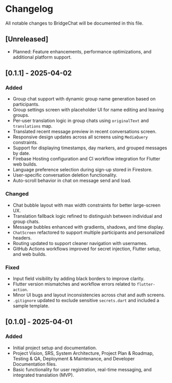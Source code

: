 # Changelog

All notable changes to BridgeChat will be documented in this file.

## [Unreleased]

- Planned: Feature enhancements, performance optimizations, and additional platform support.

## [0.1.1] - 2025-04-02

### Added

- Group chat support with dynamic group name generation based on participants.
- Group settings screen with placeholder UI for name editing and leaving groups.
- Per-user translation logic in group chats using `originalText` and `translations` map.
- Translated recent message preview in recent conversations screen.
- Responsive design updates across all screens using `MediaQuery` constraints.
- Support for displaying timestamps, day markers, and grouped messages by date.
- Firebase Hosting configuration and CI workflow integration for Flutter web builds.
- Language preference selection during sign-up stored in Firestore.
- User-specific conversation deletion functionality.
- Auto-scroll behavior in chat on message send and load.

### Changed

- Chat bubble layout with max width constraints for better large-screen UX.
- Translation fallback logic refined to distinguish between individual and group chats.
- Message bubbles enhanced with gradients, shadows, and time display.
- `ChatScreen` refactored to support multiple participants and personalized headers.
- Routing updated to support cleaner navigation with usernames.
- GitHub Actions workflows improved for secret injection, Flutter setup, and web builds.

### Fixed

- Input field visibility by adding black borders to improve clarity.
- Flutter version mismatches and workflow errors related to `flutter-action`.
- Minor UI bugs and layout inconsistencies across chat and auth screens.
- `.gitignore` updated to exclude sensitive `secrets.dart` and included a sample template.

## [0.1.0] - 2025-04-01

### Added

- Initial project setup and documentation.
- Project Vision, SRS, System Architecture, Project Plan & Roadmap, Testing & QA, Deployment & Maintenance, and Developer Documentation files.
- Basic functionality for user registration, real-time messaging, and integrated translation (MVP).
